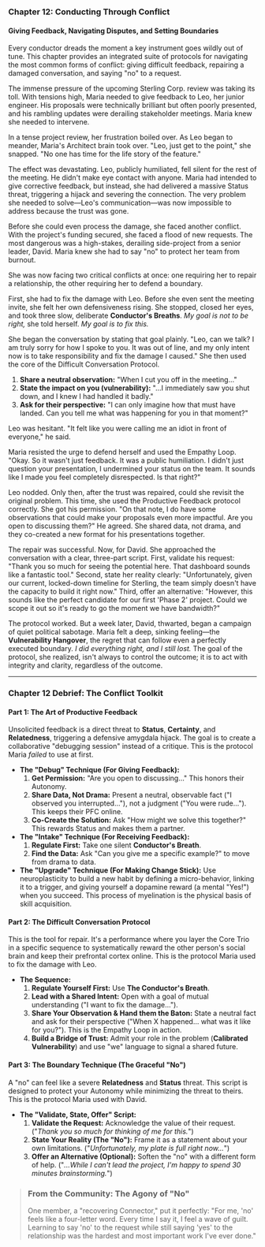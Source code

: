### **Chapter 12: Conducting Through Conflict**
#### Giving Feedback, Navigating Disputes, and Setting Boundaries

Every conductor dreads the moment a key instrument goes wildly out of tune. This chapter provides an integrated suite of protocols for navigating the most common forms of conflict: giving difficult feedback, repairing a damaged conversation, and saying "no" to a request.

The immense pressure of the upcoming Sterling Corp. review was taking its toll. With tensions high, Maria needed to give feedback to Leo, her junior engineer. His proposals were technically brilliant but often poorly presented, and his rambling updates were derailing stakeholder meetings. Maria knew she needed to intervene.

In a tense project review, her frustration boiled over. As Leo began to meander, Maria's Architect brain took over. "Leo, just get to the point," she snapped. "No one has time for the life story of the feature."

The effect was devastating. Leo, publicly humiliated, fell silent for the rest of the meeting. He didn't make eye contact with anyone. Maria had intended to give corrective feedback, but instead, she had delivered a massive Status threat, triggering a hijack and severing the connection. The very problem she needed to solve—Leo's communication—was now impossible to address because the trust was gone.

Before she could even process the damage, she faced another conflict. With the project's funding secured, she faced a flood of new requests. The most dangerous was a high-stakes, derailing side-project from a senior leader, David. Maria knew she had to say "no" to protect her team from burnout.

She was now facing two critical conflicts at once: one requiring her to repair a relationship, the other requiring her to defend a boundary.

First, she had to fix the damage with Leo. Before she even sent the meeting invite, she felt her own defensiveness rising. She stopped, closed her eyes, and took three slow, deliberate **Conductor's Breaths**. *My goal is not to be right,* she told herself. *My goal is to fix this.*

She began the conversation by stating that goal plainly. "Leo, can we talk? I am truly sorry for how I spoke to you. It was out of line, and my only intent now is to take responsibility and fix the damage I caused." She then used the core of the Difficult Conversation Protocol.
1.  **Share a neutral observation:** "When I cut you off in the meeting..."
2.  **State the impact on you (vulnerability):** "...I immediately saw you shut down, and I knew I had handled it badly."
3.  **Ask for their perspective:** "I can only imagine how that must have landed. Can you tell me what was happening for you in that moment?"

Leo was hesitant. "It felt like you were calling me an idiot in front of everyone," he said.

Maria resisted the urge to defend herself and used the Empathy Loop. "Okay. So it wasn't just feedback. It was a public humiliation. I didn't just question your presentation, I undermined your status on the team. It sounds like I made you feel completely disrespected. Is that right?"

Leo nodded. Only then, after the trust was repaired, could she revisit the original problem. This time, she used the Productive Feedback protocol correctly. She got his permission. "On that note, I do have some observations that could make your proposals even more impactful. Are you open to discussing them?" He agreed. She shared data, not drama, and they co-created a new format for his presentations together.

The repair was successful. Now, for David. She approached the conversation with a clear, three-part script. First, validate his request: "Thank you so much for seeing the potential here. That dashboard sounds like a fantastic tool." Second, state her reality clearly: "Unfortunately, given our current, locked-down timeline for Sterling, the team simply doesn't have the capacity to build it right now." Third, offer an alternative: "However, this sounds like the perfect candidate for our first 'Phase 2' project. Could we scope it out so it's ready to go the moment we have bandwidth?"

The protocol worked. But a week later, David, thwarted, began a campaign of quiet political sabotage. Maria felt a deep, sinking feeling—the **Vulnerability Hangover**, the regret that can follow even a perfectly executed boundary. *I did everything right, and I still lost.* The goal of the protocol, she realized, isn't always to control the outcome; it is to act with integrity and clarity, regardless of the outcome.

---
### **Chapter 12 Debrief: The Conflict Toolkit**

#### **Part 1: The Art of Productive Feedback**
Unsolicited feedback is a direct threat to **Status**, **Certainty**, and **Relatedness**, triggering a defensive amygdala hijack. The goal is to create a collaborative "debugging session" instead of a critique. This is the protocol Maria *failed* to use at first.

*   **The "Debug" Technique (For Giving Feedback):**
    1.  **Get Permission:** "Are you open to discussing..." This honors their Autonomy.
    2.  **Share Data, Not Drama:** Present a neutral, observable fact ("I observed you interrupted..."), not a judgment ("You were rude..."). This keeps their PFC online.
    3.  **Co-Create the Solution:** Ask "How might we solve this together?" This rewards Status and makes them a partner.
*   **The "Intake" Technique (For Receiving Feedback):**
    1.  **Regulate First:** Take one silent **Conductor's Breath**.
    2.  **Find the Data:** Ask "Can you give me a specific example?" to move from drama to data.
*   **The "Upgrade" Technique (For Making Change Stick):**
    Use neuroplasticity to build a new habit by defining a micro-behavior, linking it to a trigger, and giving yourself a dopamine reward (a mental "Yes!") when you succeed. This process of myelination is the physical basis of skill acquisition.

#### **Part 2: The Difficult Conversation Protocol**
This is the tool for repair. It's a performance where you layer the Core Trio in a specific sequence to systematically reward the other person's social brain and keep their prefrontal cortex online. This is the protocol Maria used to fix the damage with Leo.

*   **The Sequence:**
    1.  **Regulate Yourself First:** Use **The Conductor's Breath**.
    2.  **Lead with a Shared Intent:** Open with a goal of mutual understanding ("I want to fix the damage...").
    3.  **Share Your Observation & Hand them the Baton:** State a neutral fact and ask for their perspective ("When X happened... what was it like for you?"). This is the Empathy Loop in action.
    4.  **Build a Bridge of Trust:** Admit your role in the problem (**Calibrated Vulnerability**) and use "we" language to signal a shared future.

#### **Part 3: The Boundary Technique (The Graceful "No")**
A "no" can feel like a severe **Relatedness** and **Status** threat. This script is designed to protect your Autonomy while minimizing the threat to theirs. This is the protocol Maria used with David.

*   **The "Validate, State, Offer" Script:**
    1.  **Validate the Request:** Acknowledge the value of their request. ("*Thank you so much for thinking of me for this.*")
    2.  **State Your Reality (The "No"):** Frame it as a statement about your own limitations. ("*Unfortunately, my plate is full right now...*")
    3.  **Offer an Alternative (Optional):** Soften the "no" with a different form of help. ("*...While I can't lead the project, I'm happy to spend 30 minutes brainstorming.*")

> ### **From the Community: The Agony of "No"**
> One member, a "recovering Connector," put it perfectly: "For me, 'no' feels like a four-letter word. Every time I say it, I feel a wave of guilt. Learning to say 'no' to the request while still saying 'yes' to the relationship was the hardest and most important work I've ever done."
      